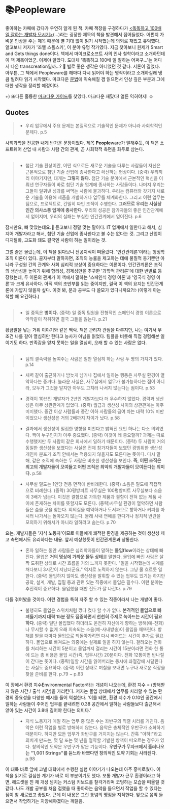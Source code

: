 # :books:Peopleware
좋아하는 카페에 갔다가 우연히 알게 된 책. 카페 책장을 구경하다가 [<똑똑하고 100배 일 잘하는 개발자 모시기>](https://www.aladin.co.kr/shop/wproduct.aspx?ItemId=979411)(...)라는 굉장한 제목의 책을 발견해서 집어들었다. 어쩐지 가벼운 인상을 주는 제목 때문에 별 기대 없이 읽기 시작했는데 의외로 재밌고 유익했다. 알고보니 저자가 '조엘 스폴스키', 이 분야 유명 작가였다. 지금 찾아보니 원제가 Smart and Gets things done이다. 책에서 마이크로소프트 사의 인사 철학이라고 소개하던데 이 책 제목이었군. 이제야 알았다. 도대체 '똑똑하고 100배 일 잘하는 어쩌구...'는 어디서 나온 transcreation일까...? 🤔 별로 좋은 생각은 아니었던 것 같다. 서론이 길었다. 아무튼, 그 책에서 Peopleware를 해마다 다시 읽어야 하는 명작이라고 소개하길래 냉큼 빌려다 읽기 시작했다. 마크다운 [문법](https://guides.github.com/features/mastering-markdown/)에 익숙해질 겸 읽으면서 인상 깊은 부분과 그에 대한 생각을 정리할 예정이다.  

+) 또다른 훌륭한 [마크다운 가이드](https://www.markdownguide.org/basic-syntax)를 찾았다. 
  마크다운 재밌다! 얼른 익혀야지! ☺️ 
<br/>

## Quotes

> * 우리 업무에서 주요 문제는 본질적으로 기술적인 문제가 아니라 사회학적인 문제다. p.5  

사회과학을 전공한 내게 반가운 문장이었다. 제목 **People**ware가 말해주듯, 이 책은 소프트웨어 산업 내 사람과 사람 간의 관계, 곧 사회학적 측면을 화두로 삼는다.<br/><br/>
    
> * 첨단 기술 환상이란, 어떤 식으로든 새로운 기술을 다루는 사람들이 자신은 근본적으로 첨단 기술 산업에 종사한다고 확신하는 현상이다. (중략) 우리끼리 이야기지만, 대개는 **그렇지 않다.** 첨단 기술 분야에서 근본적인 혁신을 이뤄낸 연구자들이 바로 첨단 기술 업계에 종사하는 사람들이다. 나머지 우리는 그들이 일궈낸 성과를 써먹는 사람에 불과하다. 우리는 컴퓨터와 갖가지 새로운 기술을 이용해 제품을 개발하거나 업무를 체계화한다. 그리고 이런 업무는 팀으로, 프로젝트로, 긴밀히 짜인 조직이 수행한다. **그러므로 우리는 사실상 인간 의사소통 업계에 종사한다.** 우리의 성공은 참가자들의 좋은 인간관계에서 얻어지며, 우리의 실패는 부실한 인간관계에서 얻어진다. p.6  

잠시만요, 뼈 맞았는데요.🦴 듣고보니 정말 맞는 말이다. IT 업계에서 일한다고 해서, 심지어 개발자라고 해서, 첨단 기술 산업에 종사한다고 볼 수는 없다는 것. 그리고 산업이 디지털화, 고도화 돼도 결국엔 사람이 하는 일이라는 것. <br/><br/>
그럴 줄은 몰랐는데, 이 책을 읽다보니 전공지식이 떠올랐다. '인간관계론'이라는 행정학 조직 이론이 있다. 골자부터 말하자면, 조직의 능률을 제고하는 데에 물질적 동기뿐만 아니라 구성원 간의 관계와 사회 심리적 보상이 중요하다는 이론이다. 인간관계론은 조직의 생산성을 높이기 위해 합리성, 경제성만을 추구한 '과학적 관리론'에 대한 반발로 등장했는데, 두 이론의 관계가 이 책에서 말하는 '스페인식 경영 이론'과 '영국식 경영 이론'과 크게 유사하다. 아직 책의 초반부를 읽는 중이지만, 결국 이 책의 요지는 인간관계론에 가깝지 않을까 싶다. 이것 봐, 문과 공부도 다 쓸모가 있다니까요?🙄 (이렇게 아는 척할 때 요긴하다.)<br/><br/>
    
> * 일 중독은 **병이다.** (중략) 일 중독 팀원을 전형적인 스페인식 경영 이론으로 악착같이 착취하면 결국 그들을 잃는다. p.21<br/>

황금알을 낳는 거위 이야기와 같은 맥락. 책은 관리자 관점을 다루지만, 나는 여기서 무조건 나를 갈아 열심히만 한다고 능사가 아님을 읽었다. 팀플을 비롯해 직접 경험해본 일이기도 하다. 만족감을 얻지 못하는 일을 열심히, 오래 할 수 있는 사람은 없다. <br/><br/>
    
> * 팀의 결속력을 높여주는 사람은 일만 열심히 하는 사람 두 명의 가치가 있다. p.14

> * 새벽 같이 출근하거나 밤늦게 남거나 집에서 일하는 행동은 사무실 환경이 열악하다는 증거다. 놀라운 사실은, 사무실에서 업무가 불가능하다는 점이 아니라, 모두가 그것을 알지만 아무도 고치러 나서지 않는다는 점이다. p.53

> * 경력이 10년인 개발자가 2년인 개발자보다 더 우수하지 않았다. 경력과 생산성은 아무 상관관계가 없었다. (중략) 월급과 생산성 사이의 상관관계는 아주 미미했다. 중간 이상 사람들과 중간 이하 사람들의 급여 차는 대략 10% 미만이었으나 생산성은 거의 2배까지 차이가 났다. p.58<br/>

> * 결과에서 생산성이 밀접한 영향을 미친다고 밝혀진 요인 하나는 다소 의외였다. 짝이 누구인지가 아주 중요했다. (중략) 이것이 왜 중요할까? 과제는 따로 수행했지만 두 사람이 같은 회사에서 일하기 때문이다. (중략) 두 사람이 거의 동일한 생산성을 보였다는 사실은 전체 참가자들이 보였던 광범위한 생산성 개인차 분포가 조직 안에서는 적용되지 않을지도 모른다는 뜻이다. 다시 말해, 같은 조직에 속하는 두 사람은 비슷한 생산성을 보인다. **즉, 어떤 조직은 최고의 개발자들이 모여들고 어떤 조직은 최악의 개발자들이 모여든다는 의미다.** p.58

> * 사무실 밀도는 1인당 전용 면적에 반비례한다. (중략) 소음은 밀도에 직접적으로 비례한다. (중략) 30평방피트 사무실은 100평방피트 사무실보다 소음이 3배가 넘는다. 이것은 결함으로 가득한 제품과 결함이 전혀 없는 제품 사이에 존재하는 차이를 뜻할지도 모른다. (중략)사무실 환경이 열악하면 사람들은 숨을 곳을 찾는다. 회의실을 예약하거나 도서과으로 향하거나 커피를 마시러 나가서는 돌아오지 않는다. 몰래 사내 연애를 한다거나 정치적 반란을 모의하기 위해서가 아니라 일하려고 숨는다. p.70 <br/>

요는, 개발자들은 '지식 노동자'이므로 이들에게 쾌적한 환경을 제공하는 것이 생산성 제고 측면에서도 유리하다는 내용. 앞서 예상했듯이 인간관계론과 상통한다.

> * 혼자 일하는 동안 사람들은 심리학자들이 말하는 **몰입flow**이라는 상태에 빠진다. 몰입은 **거의 명상에 가까운 몰두 상태**를 말한다. 몰입에 빠진 사람은 살짝 도취한 상태로 시간 흐름을 거의 느끼지 못한다. "일을 시작했는데 시계를 쳐다보니 3시간이 지났더군요." 억지로 노력하지 않는다. 그냥 물 흐르듯 일한다. (중략) 몰입하지 않아도 생산성을 발휘할 수 있는 업무도 있기는 하지만 공학, 설계, 개발, 집필 등과 관련 있는 직종에서 몰입은 필수다. 이런 분야는 추진력이 중요하다. 몰입했을 때만 진도가 잘 나간다. p.79

다들 겪어봤을 것이다. 이런 경험을 특히 자주 할 수 있는 직종이라서 나는 개발이 좋다. 

> * 불행히도 몰입은 스위치처럼 껐다 켰다 할 수가 없다. **본격적인 몰입으로 빠져들기까지 대략 15분 정도 집중하면서 천천히 주제로 녹아드는 시간이 필요하다.** (중략) 일단 몰입했다 하더라도 온전히 자신에게 향하는 방해(예-전화)나 무시할 수 없게 오래 지속되는 소음(예-사내방송)이 몰입을 깨뜨린다. 방해를 받을 때마다 몰입으로 되돌아가려면 다시 빠져드는 시간이 추가로 필요하다. 몰입으로 빠져드는 와중에는 실제로 일을 하지 않는다. 걸려오는 전화를 처리하는 시간이 5분이고 몰입까지 걸리는 시간이 15분이라면 전화 한 통에 드는 총 비용은 몰입 시간(즉, 업무시간) 20분이다. 전화 12통이면 반나절이 간다는 뜻이다. (중략)일할 시간을 잃어버리는 동시에 좌절감에 시달린다는 사실도 중요하다. (중략) 이런 상태로 며칠을 보내면 누구나 새로운 직장을 찾을 준비를 한다. p.79 ~ p.83

이 장에서 환경 지수Environmental Factor라는 개념이 나오는데, 환경 지수 = (방해받지 않은 시간 / 출석 시간)을 가리킨다. 저자는 몰입 상태에서 업무를 처리할 수 있는 환경의 중요성을 다양한 예시를 들어 역설한다. '이를 테면, 환경 지수가 0.10인 공간에서 일하는 사람들이 주어진 업무를 끝내려면 0.38 공간에서 일하는 사람들보다 출근해서 앉아 있는 시간이 3.8배 길어야 한다는 의미다.'

> * 지식 노동자가 매일 하는 업무 중 많은 수는 좌반구의 직렬 처리를 거친다. 음악은 이런 작업을 별로 방해하지 않는다. 음악은 총체적인 우반구가 소화하기 때문이다. 하지만 모든 업무가 좌반구를 거치지는 않는다. 간혹 "아하!"라고 외치게 만드는, 몇 달 또는 몇 년을 절약할 기발한 방책이 떠오르는 경우가 있다. 창의적인 도약은 우반구가 맡은 기능이다. **우반구가 무자크에서 흘러나오는 "1,001 Strings"를 듣느라 바쁘다면 창의적인 도약 기회는 사라진다.** p.98

이 대목 바로 앞에 코넬 대학에서 수행한 실험 이야기가 나오는데 아주 흥미로웠다. 이 책을 읽기로 결심한 계기가 바로 이 부분이기도 했다. 보통 개발자 근무 환경이라고 하면, 헤드셋을 낀 채 개성 넘치는 커스텀 키보드를 찰각거리며 코딩하는 모습을 떠올릴 것 같다. 나도 개발 공부를 처음 접했을 때 좋아하는 음악을 들으면서 작업을 할 수 있다는 점이 참 새로웠고 좋았다. 근데 이 내용은 그런 통념의 맹점을 지적한다. 앞으로 음악 들으면서 작업하기는 지양해야겠다는 깨달음.




